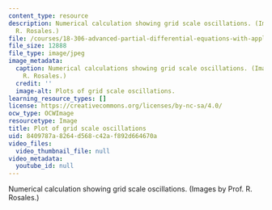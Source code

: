 ```yaml
---
content_type: resource
description: Numerical calculation showing grid scale oscillations. (Images by Prof.
  R. Rosales.)
file: /courses/18-306-advanced-partial-differential-equations-with-applications-fall-2009/8409787a8264d568c42af892d664670a_18-306f09-th.jpg
file_size: 12888
file_type: image/jpeg
image_metadata:
  caption: Numerical calculations showing grid scale oscillations. (Images by Prof.
    R. Rosales.)
  credit: ''
  image-alt: Plots of grid scale oscillations.
learning_resource_types: []
license: https://creativecommons.org/licenses/by-nc-sa/4.0/
ocw_type: OCWImage
resourcetype: Image
title: Plot of grid scale oscillations
uid: 8409787a-8264-d568-c42a-f892d664670a
video_files:
  video_thumbnail_file: null
video_metadata:
  youtube_id: null
---
```

Numerical calculation showing grid scale oscillations. (Images by Prof. R. Rosales.)